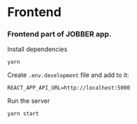 # Frontend

### Frontend part of JOBBER app.

Install dependencies

```shell
yarn
```

Create `.env.development` file and add to it:

```.env
REACT_APP_API_URL=http://localhost:5000
```

Run the server

```shell
yarn start
```
